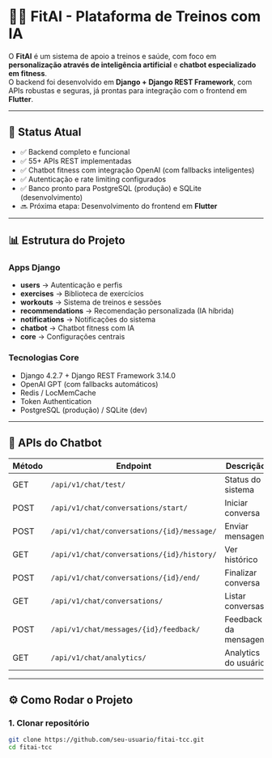 # 🏋️‍♂️ FitAI - Plataforma de Treinos com IA

O **FitAI** é um sistema de apoio a treinos e saúde, com foco em **personalização através de inteligência artificial** e **chatbot especializado em fitness**.  
O backend foi desenvolvido em **Django + Django REST Framework**, com APIs robustas e seguras, já prontas para integração com o frontend em **Flutter**.

---

## 🚀 Status Atual
- ✅ Backend completo e funcional
- ✅ 55+ APIs REST implementadas
- ✅ Chatbot fitness com integração OpenAI (com fallbacks inteligentes)
- ✅ Autenticação e rate limiting configurados
- ✅ Banco pronto para PostgreSQL (produção) e SQLite (desenvolvimento)
- 🔜 Próxima etapa: Desenvolvimento do frontend em **Flutter**

---

## 📊 Estrutura do Projeto

### Apps Django
- **users** → Autenticação e perfis  
- **exercises** → Biblioteca de exercícios  
- **workouts** → Sistema de treinos e sessões  
- **recommendations** → Recomendação personalizada (IA híbrida)  
- **notifications** → Notificações do sistema  
- **chatbot** → Chatbot fitness com IA  
- **core** → Configurações centrais  

### Tecnologias Core
- Django 4.2.7 + Django REST Framework 3.14.0  
- OpenAI GPT (com fallbacks automáticos)  
- Redis / LocMemCache  
- Token Authentication  
- PostgreSQL (produção) / SQLite (dev)  

---

## 🤖 APIs do Chatbot

| Método | Endpoint | Descrição |
|--------|----------|-----------|
| GET    | `/api/v1/chat/test/` | Status do sistema |
| POST   | `/api/v1/chat/conversations/start/` | Iniciar conversa |
| POST   | `/api/v1/chat/conversations/{id}/message/` | Enviar mensagem |
| GET    | `/api/v1/chat/conversations/{id}/history/` | Ver histórico |
| POST   | `/api/v1/chat/conversations/{id}/end/` | Finalizar conversa |
| GET    | `/api/v1/chat/conversations/` | Listar conversas |
| POST   | `/api/v1/chat/messages/{id}/feedback/` | Feedback da mensagem |
| GET    | `/api/v1/chat/analytics/` | Analytics do usuário |

---

## ⚙️ Como Rodar o Projeto

### 1. Clonar repositório
```bash
git clone https://github.com/seu-usuario/fitai-tcc.git
cd fitai-tcc
